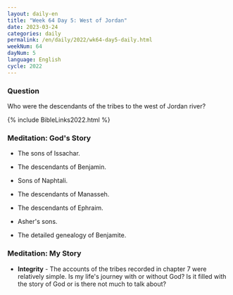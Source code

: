```yaml
---
layout: daily-en
title: "Week 64 Day 5: West of Jordan"
date: 2023-03-24
categories: daily
permalink: /en/daily/2022/wk64-day5-daily.html
weekNum: 64
dayNum: 5
language: English
cycle: 2022
---
```


### Question     
Who were the descendants of the tribes to the west of Jordan river?

{% include BibleLinks2022.html %} 

### Meditation: God's Story   
+ The sons of Issachar. 

+ The descendants of Benjamin. 

+ Sons of Naphtali.  

+ The descendants of Manasseh. 

+ The descendants of Ephraim. 

+ Asher's sons.   

+ The detailed genealogy of Benjamite. 

### Meditation: My Story   
+ **Integrity** - The accounts of the tribes recorded in chapter 7 were relatively simple. Is my life's journey with or without God? Is it filled with the story of God or is there not much to talk about? 
